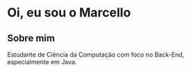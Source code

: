 # Oi, eu sou o Marcello

## Sobre mim

Estudante de Ciência da Computação com foco no Back-End, especialmente em Java.
